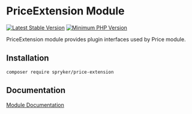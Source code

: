 # PriceExtension Module
[![Latest Stable Version](https://poser.pugx.org/spryker/price-extension/v/stable.svg)](https://packagist.org/packages/spryker/price-extension)
[![Minimum PHP Version](https://img.shields.io/badge/php-%3E%3D%207.4-8892BF.svg)](https://php.net/)

PriceExtension module provides plugin interfaces used by Price module.

## Installation

```
composer require spryker/price-extension
```

## Documentation

[Module Documentation](https://academy.spryker.com/developing_with_spryker/module_guide/checkout_process/price-extension.html)
